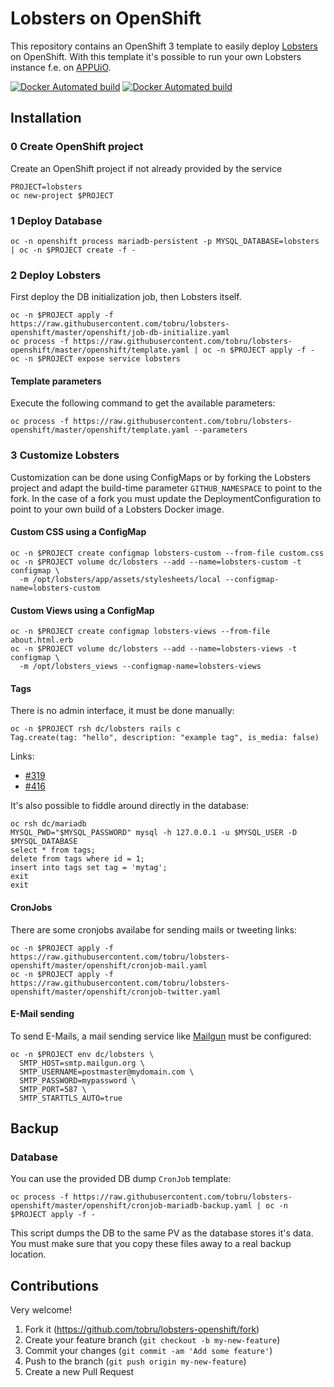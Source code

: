 # Lobsters on OpenShift

This repository contains an OpenShift 3 template to easily deploy [Lobsters](https://github.com/lobsters/lobsters/) on OpenShift.
With this template it's possible to run your own Lobsters instance f.e. on [APPUiO](https://appuio.ch/).

[![Docker Automated build](https://img.shields.io/docker/automated/tobru/lobsters.svg)](https://hub.docker.com/r/tobru/lobsters/) [![Docker Automated build](https://img.shields.io/docker/build/tobru/lobsters.svg)](https://hub.docker.com/r/tobru/lobsters/)

## Installation

### 0 Create OpenShift project

Create an OpenShift project if not already provided by the service

```
PROJECT=lobsters
oc new-project $PROJECT
```

### 1 Deploy Database

```
oc -n openshift process mariadb-persistent -p MYSQL_DATABASE=lobsters | oc -n $PROJECT create -f -
```

### 2 Deploy Lobsters

First deploy the DB initialization job, then Lobsters itself.

```
oc -n $PROJECT apply -f https://raw.githubusercontent.com/tobru/lobsters-openshift/master/openshift/job-db-initialize.yaml
oc process -f https://raw.githubusercontent.com/tobru/lobsters-openshift/master/openshift/template.yaml | oc -n $PROJECT apply -f -
oc -n $PROJECT expose service lobsters
```

#### Template parameters

Execute the following command to get the available parameters:

```
oc process -f https://raw.githubusercontent.com/tobru/lobsters-openshift/master/openshift/template.yaml --parameters
```

### 3 Customize Lobsters

Customization can be done using ConfigMaps or by forking the Lobsters project
and adapt the build-time parameter `GITHUB_NAMESPACE` to point to the fork.
In the case of a fork you must update the DeploymentConfiguration to point to
your own build of a Lobsters Docker image.

#### Custom CSS using a ConfigMap

```
oc -n $PROJECT create configmap lobsters-custom --from-file custom.css
oc -n $PROJECT volume dc/lobsters --add --name=lobsters-custom -t configmap \
  -m /opt/lobsters/app/assets/stylesheets/local --configmap-name=lobsters-custom
```

#### Custom Views using a ConfigMap

```
oc -n $PROJECT create configmap lobsters-views --from-file about.html.erb
oc -n $PROJECT volume dc/lobsters --add --name=lobsters-views -t configmap \
  -m /opt/lobsters_views --configmap-name=lobsters-views
```

#### Tags

There is no admin interface, it must be done manually:

```
oc -n $PROJECT rsh dc/lobsters rails c
Tag.create(tag: "hello", description: "example tag", is_media: false)
```

Links:

* [#319](https://github.com/lobsters/lobsters/issues/319)
* [#416](https://github.com/lobsters/lobsters/pull/416)

It's also possible to fiddle around directly in the database:

```
oc rsh dc/mariadb
MYSQL_PWD="$MYSQL_PASSWORD" mysql -h 127.0.0.1 -u $MYSQL_USER -D $MYSQL_DATABASE
select * from tags;
delete from tags where id = 1;
insert into tags set tag = 'mytag';
exit
exit
```

#### CronJobs

There are some cronjobs availabe for sending mails or tweeting links:

```
oc -n $PROJECT apply -f https://raw.githubusercontent.com/tobru/lobsters-openshift/master/openshift/cronjob-mail.yaml
oc -n $PROJECT apply -f https://raw.githubusercontent.com/tobru/lobsters-openshift/master/openshift/cronjob-twitter.yaml
```

#### E-Mail sending

To send E-Mails, a mail sending service like [Mailgun](https://www.mailgun.com/) must be configured:

```
oc -n $PROJECT env dc/lobsters \
  SMTP_HOST=smtp.mailgun.org \
  SMTP_USERNAME=postmaster@mydomain.com \
  SMTP_PASSWORD=mypassword \
  SMTP_PORT=587 \
  SMTP_STARTTLS_AUTO=true
```

## Backup

### Database

You can use the provided DB dump `CronJob` template:

```
oc process -f https://raw.githubusercontent.com/tobru/lobsters-openshift/master/openshift/cronjob-mariadb-backup.yaml | oc -n $PROJECT apply -f -
```

This script dumps the DB to the same PV as the database stores it's data.
You must make sure that you copy these files away to a real backup location.

## Contributions

Very welcome!

1. Fork it (https://github.com/tobru/lobsters-openshift/fork)
2. Create your feature branch (`git checkout -b my-new-feature`)
3. Commit your changes (`git commit -am 'Add some feature'`)
4. Push to the branch (`git push origin my-new-feature`)
5. Create a new Pull Request

